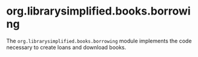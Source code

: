 org.librarysimplified.books.borrowing
===

The `org.librarysimplified.books.borrowing` module implements the code necessary to create loans
and download books.
